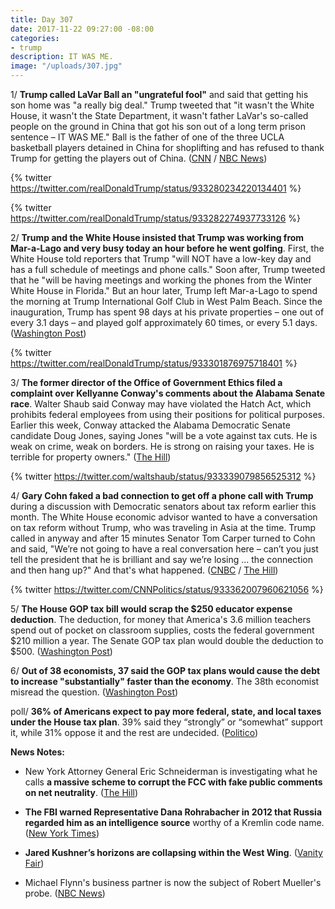 ```yaml
---
title: Day 307
date: 2017-11-22 09:27:00 -08:00
categories:
- trump
description: IT WAS ME.
image: "/uploads/307.jpg"
---
```


1/ **Trump called LaVar Ball an "ungrateful fool"** and said that getting his son home was "a really big deal." Trump tweeted that "it wasn't the White House, it wasn't the State Department, it wasn't father LaVar's so-called people on the ground in China that got his son out of a long term prison sentence – IT WAS ME." Ball is the father of one of the three UCLA basketball players detained in China for shoplifting and has refused to thank Trump for getting the players out of China. ([CNN](https://www.cnn.com/2017/11/22/politics/trump-lavar-ball-tweets/index.html) / [NBC News](https://www.nbcnews.com/politics/donald-trump/president-trump-rips-lavar-ball-yet-again-blasting-him-fool-n823211))

{% twitter https://twitter.com/realDonaldTrump/status/933280234220134401 %}

{% twitter https://twitter.com/realDonaldTrump/status/933282274937733126 %}

2/ **Trump and the White House insisted that Trump was working from Mar-a-Lago and very busy today an hour before he went golfing**. First, the White House told reporters that Trump "will NOT have a low-key day and has a full schedule of meetings and phone calls." Soon after, Trump tweeted that he "will be having meetings and working the phones from the Winter White House in Florida." But an hour later, Trump left Mar-a-Lago to spend the morning at Trump International Golf Club in West Palm Beach. Since the inauguration, Trump has spent 98 days at his private properties – one out of every 3.1 days – and played golf approximately 60 times, or every 5.1 days. ([Washington Post](https://www.washingtonpost.com/news/politics/wp/2017/11/22/trumps-team-insists-he-has-a-full-schedule-an-hour-before-he-goes-golfing/))

{% twitter https://twitter.com/realDonaldTrump/status/933301876975718401 %}

3/ **The former director of the Office of Government Ethics filed a complaint over Kellyanne Conway's comments about the Alabama Senate race**. Walter Shaub said Conway may have violated the Hatch Act, which prohibits federal employees from using their positions for political purposes. Earlier this week, Conway attacked the Alabama Democratic Senate candidate Doug Jones, saying Jones "will be a vote against tax cuts. He is weak on crime, weak on borders. He is strong on raising your taxes. He is terrible for property owners."  ([The Hill](http://thehill.com/homenews/administration/361528-former-ethics-chief-files-complaint-after-conways-comments-on-alabama))

{% twitter https://twitter.com/waltshaub/status/933339079856525312 %}

4/ **Gary Cohn faked a bad connection to get off a phone call with Trump** during a discussion with Democratic senators about tax reform earlier this month. The White House economic advisor wanted to have a conversation on tax reform without Trump, who was traveling in Asia at the time. Trump called in anyway and after 15 minutes Senator Tom Carper turned to Cohn and said, "We’re not going to have a real conversation here – can’t you just tell the president that he is brilliant and say we’re losing ... the connection and then hang up?" And that's what happened. ([CNBC](https://www.cnbc.com/2017/11/22/tom-carper-says-gary-cohn-faked-bad-connection-to-get-off-trump-call.html) / [The Hill](http://thehill.com/homenews/house/361553-dem-senator-gary-cohn-faked-a-bad-connection-to-get-off-phone-call-with-trump))

{% twitter https://twitter.com/CNNPolitics/status/933362007960621056 %}

5/ **The House GOP tax bill would scrap the $250 educator expense deduction**. The deduction, for money that America's 3.6 million teachers spend out of pocket on classroom supplies, costs the federal government $210 million a year. The Senate GOP tax plan would double the deduction to $500. ([Washington Post](https://www.washingtonpost.com/news/wonk/wp/2017/11/22/house-republicans-have-a-little-known-plan-to-raise-taxes-on-teachers-by-2-billion/))

6/ **Out of 38 economists, 37 said the GOP tax plans would cause the debt to increase "substantially" faster than the economy**. The 38th economist misread the question. ([Washington Post](https://www.washingtonpost.com/news/wonk/wp/2017/11/22/37-of-38-economists-said-the-gop-tax-plans-would-grow-the-debt-the-38th-misread-the-question/))

poll/ **36% of Americans expect to pay more federal, state, and local taxes under the House tax plan**. 39% said they “strongly” or “somewhat” support it, while 31% oppose it and the rest are undecided. ([Politico](https://www.politico.com/story/2017/11/22/poll-house-tax-plan-184169))

**News Notes:**

* New York Attorney General Eric Schneiderman is investigating what he calls **a massive scheme to corrupt the FCC with fake public comments on net neutrality**. ([The Hill](http://thehill.com/policy/technology/361509-ny-ag-probing-massive-scheme-to-influence-fcc-on-net-neutrality-with-fake))

* **The FBI warned Representative Dana Rohrabacher in 2012 that Russia regarded him as an intelligence source** worthy of a Kremlin code name. ([New York Times](https://www.nytimes.com/2017/11/21/us/politics/dana-rohrabacher-putin-trump-kremlin-under-fire.html?_r=0))

* **Jared Kushner’s horizons are collapsing within the West Wing**. ([Vanity Fair](https://www.vanityfair.com/news/2017/11/jared-kushner-horizons-are-collapsing-within-the-west-wing))

* Michael Flynn's business partner is now the subject of Robert Mueller's probe. ([NBC News](https://www.nbcnews.com/news/us-news/mike-flynn-business-partner-bijan-kian-now-subject-mueller-probe-n823366))